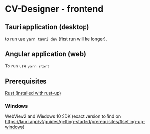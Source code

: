 # CV-Designer - frontend

## Tauri application (desktop)

to run use `yarn tauri dev` (first run will be longer).

## Angular application (web)

To run use `yarn start`

## Prerequisites

[Rust (installed with rust-up)](https://www.rust-lang.org/tools/install)

### Windows

WebView2 and Windows 10 SDK (exact version to find on https://tauri.app/v1/guides/getting-started/prerequisites/#setting-up-windows)
